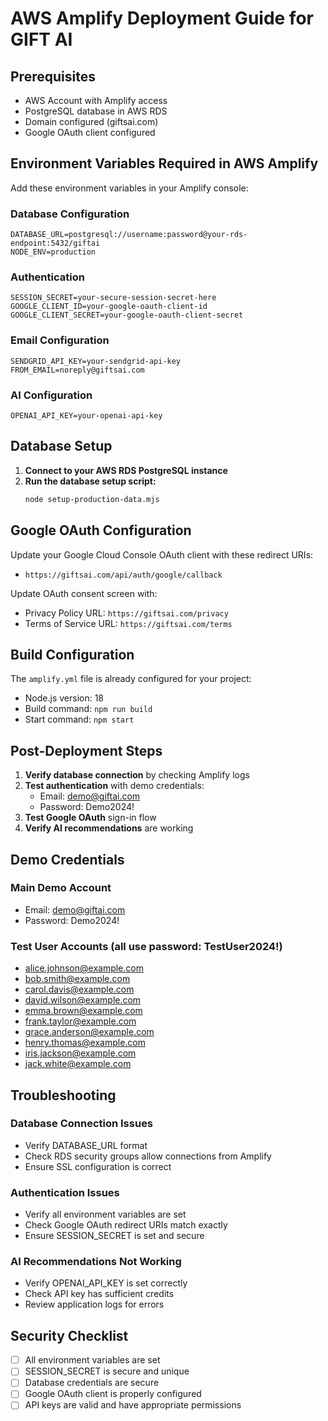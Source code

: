 # AWS Amplify Deployment Guide for GIFT AI

## Prerequisites
- AWS Account with Amplify access
- PostgreSQL database in AWS RDS
- Domain configured (giftsai.com)
- Google OAuth client configured

## Environment Variables Required in AWS Amplify

Add these environment variables in your Amplify console:

### Database Configuration
```
DATABASE_URL=postgresql://username:password@your-rds-endpoint:5432/giftai
NODE_ENV=production
```

### Authentication
```
SESSION_SECRET=your-secure-session-secret-here
GOOGLE_CLIENT_ID=your-google-oauth-client-id
GOOGLE_CLIENT_SECRET=your-google-oauth-client-secret
```

### Email Configuration
```
SENDGRID_API_KEY=your-sendgrid-api-key
FROM_EMAIL=noreply@giftsai.com
```

### AI Configuration
```
OPENAI_API_KEY=your-openai-api-key
```

## Database Setup

1. **Connect to your AWS RDS PostgreSQL instance**
2. **Run the database setup script:**
   ```bash
   node setup-production-data.mjs
   ```

## Google OAuth Configuration

Update your Google Cloud Console OAuth client with these redirect URIs:
- `https://giftsai.com/api/auth/google/callback`

Update OAuth consent screen with:
- Privacy Policy URL: `https://giftsai.com/privacy`
- Terms of Service URL: `https://giftsai.com/terms`

## Build Configuration

The `amplify.yml` file is already configured for your project:
- Node.js version: 18
- Build command: `npm run build`
- Start command: `npm start`

## Post-Deployment Steps

1. **Verify database connection** by checking Amplify logs
2. **Test authentication** with demo credentials:
   - Email: demo@giftai.com
   - Password: Demo2024!
3. **Test Google OAuth** sign-in flow
4. **Verify AI recommendations** are working

## Demo Credentials

### Main Demo Account
- Email: demo@giftai.com
- Password: Demo2024!

### Test User Accounts (all use password: TestUser2024!)
- alice.johnson@example.com
- bob.smith@example.com
- carol.davis@example.com
- david.wilson@example.com
- emma.brown@example.com
- frank.taylor@example.com
- grace.anderson@example.com
- henry.thomas@example.com
- iris.jackson@example.com
- jack.white@example.com

## Troubleshooting

### Database Connection Issues
- Verify DATABASE_URL format
- Check RDS security groups allow connections from Amplify
- Ensure SSL configuration is correct

### Authentication Issues
- Verify all environment variables are set
- Check Google OAuth redirect URIs match exactly
- Ensure SESSION_SECRET is set and secure

### AI Recommendations Not Working
- Verify OPENAI_API_KEY is set correctly
- Check API key has sufficient credits
- Review application logs for errors

## Security Checklist
- [ ] All environment variables are set
- [ ] SESSION_SECRET is secure and unique
- [ ] Database credentials are secure
- [ ] Google OAuth client is properly configured
- [ ] API keys are valid and have appropriate permissions